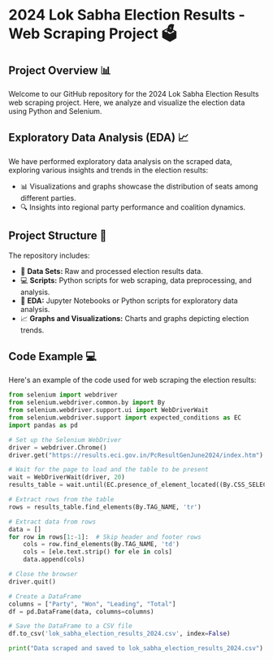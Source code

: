 # 2024 Lok Sabha Election Results - Web Scraping Project 🗳️

## Project Overview 📊

Welcome to our GitHub repository for the 2024 Lok Sabha Election Results web scraping project. Here, we analyze and visualize the election data using Python and Selenium.

## Exploratory Data Analysis (EDA) 📈

We have performed exploratory data analysis on the scraped data, exploring various insights and trends in the election results:
- 📊 Visualizations and graphs showcase the distribution of seats among different parties.
- 🔍 Insights into regional party performance and coalition dynamics.

## Project Structure 📁

The repository includes:
- 📂 **Data Sets:** Raw and processed election results data.
- 💻 **Scripts:** Python scripts for web scraping, data preprocessing, and analysis.
- 📝 **EDA:** Jupyter Notebooks or Python scripts for exploratory data analysis.
- 📈 **Graphs and Visualizations:** Charts and graphs depicting election trends.

## Code Example 💻

Here's an example of the code used for web scraping the election results:

```python
from selenium import webdriver
from selenium.webdriver.common.by import By
from selenium.webdriver.support.ui import WebDriverWait
from selenium.webdriver.support import expected_conditions as EC
import pandas as pd

# Set up the Selenium WebDriver
driver = webdriver.Chrome()
driver.get("https://results.eci.gov.in/PcResultGenJune2024/index.htm")

# Wait for the page to load and the table to be present
wait = WebDriverWait(driver, 20)
results_table = wait.until(EC.presence_of_element_located((By.CSS_SELECTOR, 'div.rslt-table table')))

# Extract rows from the table
rows = results_table.find_elements(By.TAG_NAME, 'tr')

# Extract data from rows
data = []
for row in rows[1:-1]:  # Skip header and footer rows
    cols = row.find_elements(By.TAG_NAME, 'td')
    cols = [ele.text.strip() for ele in cols]
    data.append(cols)

# Close the browser
driver.quit()

# Create a DataFrame
columns = ["Party", "Won", "Leading", "Total"]
df = pd.DataFrame(data, columns=columns)

# Save the DataFrame to a CSV file
df.to_csv('lok_sabha_election_results_2024.csv', index=False)

print("Data scraped and saved to lok_sabha_election_results_2024.csv")
